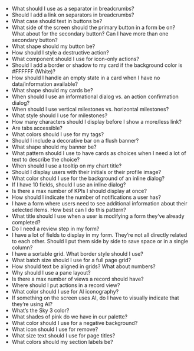 - What should I use as a separator in breadcrumbs?  
- Should I add a link on separators in breadcrumbs?  
- What case should text in buttons be?  
- What side of the screen should the primary button in a form be on? What about for the secondary button? Can I have more than one secondary button?  
- What shape should my button be?  
- How should I style a destructive action?  
- What component should I use for icon-only actions?  
- Should I add a border or shadow to my card if the background color is \#FFFFFF (White)?  
- How should I handle an empty state in a card when I have no data/information available?  
- What shape should my cards be?  
- When should I use an informational dialog vs. an action confirmation dialog?  
- When should I use vertical milestones vs. horizontal milestones?  
- What style should I use for milestones?  
- How many characters should I display before I show a more/less link?  
- Are tabs accessible?  
- What colors should I use for my tags?  
- Should I include a decorative bar on a flush banner?  
- What shape should my banner be?  
- What pattern should I use to have cards as choices when I need a lot of text to describe the choice?  
- When should I use a tooltip on my chart title?  
- Should I display users with their initials or their profile image?  
- What color should I use for the background of an inline dialog?  
- If I have 10 fields, should I use an inline dialog?  
- Is there a max number of KPIs I should display at once?  
- How should I indicate the number of notifications a user has?  
- I have a form where users need to see additional information about their selected items. How best can I do this pattern?  
- What title should I use when a user is modifying a form they’ve already completed?  
- Do I need a review step in my form?  
- I have a lot of fields to display in my form. They’re not all directly related to each other. Should I put them side by side to save space or in a single column?  
- I have a sortable grid. What border style should I use?  
- What batch size should I use for a full page grid?  
- How should text be aligned in grids? What about numbers?  
- Why should I use a pane layout?  
- Is there a max number of views a record should have?  
- Where should I put actions in a record view?  
- What color should I use for AI iconography?  
- If something on the screen uses AI, do I have to visually indicate that they’re using AI?  
- What’s the Sky 3 color?  
- What shades of pink do we have in our palette?  
- What color should I use for a negative background?  
- What icon should I use for remove?  
- What size text should I use for page titles?  
- What colors should my section labels be?
